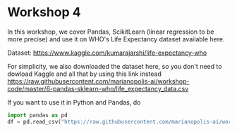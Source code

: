 # Workshop 4
In this workshop, we cover Pandas, ScikitLearn (linear regression to be more precise) and use it on WHO's Life Expectancy dataset available here.

Dataset: https://www.kaggle.com/kumarajarshi/life-expectancy-who

For simplicity, we also downloaded the dataset here, so you don't need to dowload Kaggle and all that by using this link instead
https://raw.githubusercontent.com/marianopolis-ai/workshop-code/master/6-pandas-sklearn-who/life_expectancy_data.csv

If you want to use it in Python and Pandas, do
```py
import pandas as pd
df = pd.read_csv("https://raw.githubusercontent.com/marianopolis-ai/workshop-code/master/6-pandas-sklearn-who/life_expectancy_data.csv")
```
